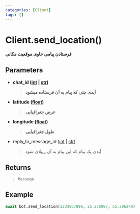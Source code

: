 ```yaml
---
categories: [Client]
tags: []
---
```


<h1>Client.<strong>send_location()</strong></h1>

<p align="left" dir="rtl"><strong>فرستادن پیامی حاوی موقعیت مکانی</strong></p>

<h2>Parameters</h2>

<ul>
<li><strong>chat_id (<a href="https://docs.python.org/3/library/functions.html#int">int</a> | <a href="https://docs.python.org/3/library/stdtypes.html#str">str</a>)</strong><blockquote dir="rtl">
<p><strong>آیدی چتی که پیام به آن فرستاده میشود</strong></p>
</blockquote>
</li>
</ul>
<ul>
<li>
<p><strong>latitude (<a href="https://docs.python.org/3/library/functions.html#float">float</a>)</strong></p>
<blockquote dir="rtl">
<p><strong>عرض جغرافیایی</strong></p>
</blockquote>
</li>
<li>
<p><strong>longitude (<a href="https://docs.python.org/3/library/functions.html#float">float</a>)</strong></p>
<blockquote>
<p><strong>طول جغرافیایی</strong></p>
</blockquote>
</li>
</ul>
<ul>
<li>reply_to_message_id (<a href="https://docs.python.org/3/library/functions.html#int">int</a> | <a href="https://docs.python.org/3/library/stdtypes.html#str">str</a>)<blockquote dir="rtl">
<p>آیدی یک پیام که این پیام به آن ریپلای شود</p>
</blockquote>
</li>
</ul>

<h2>Returns</h2>

<blockquote>
<p><code>Message</code></p>
</blockquote>

<h2>Example</h2>

```python
await bot.send_location(1234567890, 25.276987, 55.296249)
```